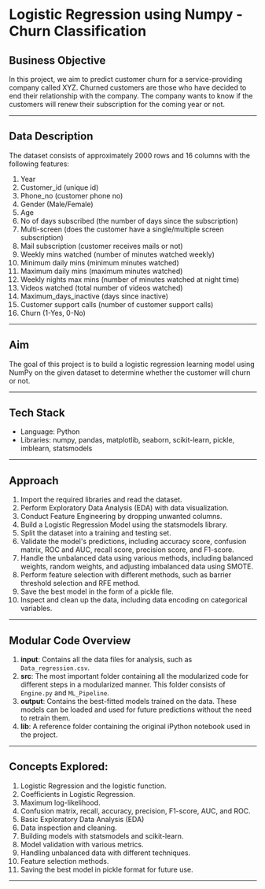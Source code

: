 # Logistic Regression using Numpy - Churn Classification

## Business Objective

In this project, we aim to predict customer churn for a service-providing company called XYZ. Churned customers are those who have decided to end their relationship with the company. The company wants to know if the customers will renew their subscription for the coming year or not.

---

## Data Description

The dataset consists of approximately 2000 rows and 16 columns with the following features:

1. Year
2. Customer_id (unique id)
3. Phone_no (customer phone no)
4. Gender (Male/Female)
5. Age
6. No of days subscribed (the number of days since the subscription)
7. Multi-screen (does the customer have a single/multiple screen subscription)
8. Mail subscription (customer receives mails or not)
9. Weekly mins watched (number of minutes watched weekly)
10. Minimum daily mins (minimum minutes watched)
11. Maximum daily mins (maximum minutes watched)
12. Weekly nights max mins (number of minutes watched at night time)
13. Videos watched (total number of videos watched)
14. Maximum_days_inactive (days since inactive)
15. Customer support calls (number of customer support calls)
16. Churn (1-Yes, 0-No)

---

## Aim

The goal of this project is to build a logistic regression learning model using NumPy on the given dataset to determine whether the customer will churn or not.

---

## Tech Stack

- Language: Python
- Libraries: numpy, pandas, matplotlib, seaborn, scikit-learn, pickle, imblearn, statsmodels

---

## Approach

1. Import the required libraries and read the dataset.
2. Perform Exploratory Data Analysis (EDA) with data visualization.
3. Conduct Feature Engineering by dropping unwanted columns.
4. Build a Logistic Regression Model using the statsmodels library.
5. Split the dataset into a training and testing set.
6. Validate the model's predictions, including accuracy score, confusion matrix, ROC and AUC, recall score, precision score, and F1-score.
7. Handle the unbalanced data using various methods, including balanced weights, random weights, and adjusting imbalanced data using SMOTE.
8. Perform feature selection with different methods, such as barrier threshold selection and RFE method.
9. Save the best model in the form of a pickle file.
10. Inspect and clean up the data, including data encoding on categorical variables.

---

## Modular Code Overview

1. **input**: Contains all the data files for analysis, such as `Data_regression.csv`.
2. **src**: The most important folder containing all the modularized code for different steps in a modularized manner. This folder consists of `Engine.py` and `ML_Pipeline`.
3. **output**: Contains the best-fitted models trained on the data. These models can be loaded and used for future predictions without the need to retrain them.
4. **lib**: A reference folder containing the original iPython notebook used in the project.

---

## Concepts Explored:

1. Logistic Regression and the logistic function.
2. Coefficients in Logistic Regression.
3. Maximum log-likelihood.
4. Confusion matrix, recall, accuracy, precision, F1-score, AUC, and ROC.
5. Basic Exploratory Data Analysis (EDA)
6. Data inspection and cleaning.
7. Building models with statsmodels and scikit-learn.
8. Model validation with various metrics.
9. Handling unbalanced data with different techniques.
10. Feature selection methods.
11. Saving the best model in pickle format for future use.

---
